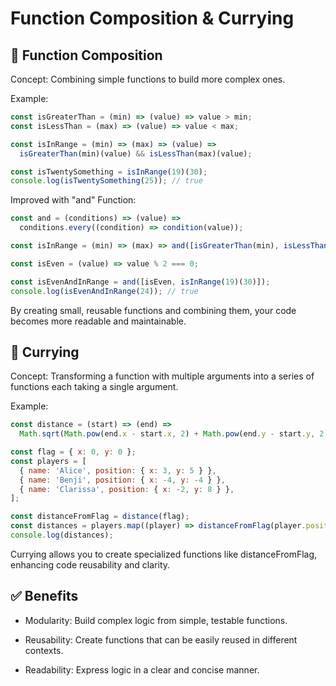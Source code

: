 # Function Composition & Currying

## 🔁 Function Composition

Concept: Combining simple functions to build more complex ones.

Example:

```js
const isGreaterThan = (min) => (value) => value > min;
const isLessThan = (max) => (value) => value < max;

const isInRange = (min) => (max) => (value) =>
  isGreaterThan(min)(value) && isLessThan(max)(value);

const isTwentySomething = isInRange(19)(30);
console.log(isTwentySomething(25)); // true
```

Improved with "and" Function:

```js
const and = (conditions) => (value) =>
  conditions.every((condition) => condition(value));

const isInRange = (min) => (max) => and([isGreaterThan(min), isLessThan(max)]);

const isEven = (value) => value % 2 === 0;

const isEvenAndInRange = and([isEven, isInRange(19)(30)]);
console.log(isEvenAndInRange(24)); // true
```

By creating small, reusable functions and combining them, your code becomes more readable and maintainable.

## 🍛 Currying

Concept: Transforming a function with multiple arguments into a series of functions each taking a single argument.​

Example:

```js
const distance = (start) => (end) =>
  Math.sqrt(Math.pow(end.x - start.x, 2) + Math.pow(end.y - start.y, 2));

const flag = { x: 0, y: 0 };
const players = [
  { name: 'Alice', position: { x: 3, y: 5 } },
  { name: 'Benji', position: { x: -4, y: -4 } },
  { name: 'Clarissa', position: { x: -2, y: 8 } },
];

const distanceFromFlag = distance(flag);
const distances = players.map((player) => distanceFromFlag(player.position));
console.log(distances);
```

Currying allows you to create specialized functions like distanceFromFlag, enhancing code reusability and clarity.

## ✅ Benefits

- Modularity: Build complex logic from simple, testable functions.

- Reusability: Create functions that can be easily reused in different contexts.

- Readability: Express logic in a clear and concise manner.
